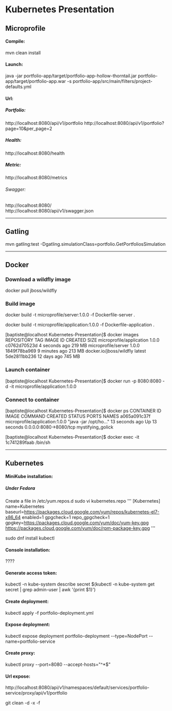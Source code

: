 # Kubernetes Presentation

## Microprofile

#### Compile: 
mvn clean install

#### Launch:
java -jar portfolio-app/target/portfolio-app-hollow-thorntail.jar portfolio-app/target/portfolio-app.war -s portfolio-app/src/main/filters/project-defaults.yml

#### Url:  

##### Portfolio:
http://localhost:8080/api/v1/portfolio
http://localhost:8080/api/v1/portfolio?page=10&per_page=2

##### Health:
http://localhost:8080/health

##### Metric:
http://localhost:8080/metrics

###### Swagger:
http://localhost:8080/  
http://localhost:8080/api/v1/swagger.json


_____________________________________________
## Gatling

mvn gatling:test -Dgatling.simulationClass=portfolio.GetPortfoliosSimulation

_____________________________________
## Docker

### Download a wildfly image
docker pull jboss/wildfly

### Build image
docker build -t microprofile/server:1.0.0 -f Dockerfile-server .

docker build -t microprofile/application:1.0.0 -f Dockerfile-application .

[baptiste@localhost Kubernetes-Presentation]$ docker images
REPOSITORY                     TAG                 IMAGE ID            CREATED             SIZE
microprofile/application       1.0.0               c0762d70523d        4 seconds ago       219 MB
microprofile/server            1.0.0               1849f78ba969        9 minutes ago       213 MB
docker.io/jboss/wildfly        latest              5de2811bb236        12 days ago         745 MB


### Launch container
[baptiste@localhost Kubernetes-Presentation]$ docker run -p 8080:8080 -d -it microprofile/application:1.0.0


### Connect to container
[baptiste@localhost Kubernetes-Presentation]$ docker ps
CONTAINER ID        IMAGE                            COMMAND                  CREATED             STATUS              PORTS                    NAMES
a065a091c37f        microprofile/application:1.0.0   "java -jar /opt/ho..."   13 seconds ago      Up 13 seconds       0.0.0.0:8080->8080/tcp   mystifying_golick


[baptiste@localhost Kubernetes-Presentation]$ docker exec -it 1c741289faab /bin/sh

_______________________________________________
## Kubernetes

#### MiniKube installation:
##### Under Fedora

Create a file in /etc/yum.repos.d
sudo vi kubernetes.repo
''' [Kubernetes]
name=Kubernetes
baseurl=https://packages.cloud.google.com/yum/repos/kubernetes-el7-x86_64
enabled=1
gpgcheck=1
repo_gpgcheck=1
gpgkey=https://packages.cloud.google.com/yum/doc/yum-key.gpg https://packages.cloud.google.com/yum/doc/rpm-package-key.gpg
'''

sudo dnf install kubectl


#### Console installation:
????

#### Generate access token: 
kubectl -n kube-system describe secret $(kubectl -n kube-system get secret | grep admin-user | awk '{print $1}')

#### Create deployment:
kubectl apply -f portfolio-deployment.yml  

#### Expose deployment:
kubectl expose deployment  portfolio-deployment --type=NodePort --name=portfolio-service

#### Create proxy:
kubectl proxy --port=8080 --accept-hosts="^*$"

#### Url expose:
http://localhost:8080/api/v1/namespaces/default/services/portfolio-service/proxy/api/v1/portfolio


git clean -d -x -f
